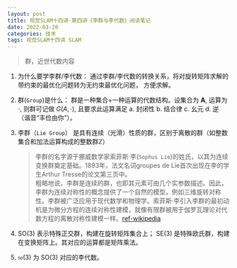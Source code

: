 ```yaml
---
layout: post
title: 视觉SLAM十四讲-第四讲《李群与李代数》阅读笔记
date: 2022-03-20
categories: 技术 
tags: 视觉SLAM十四讲 SLAM
---
```

> 群，近世代数内容

1. 为什么要学李群/李代数： 通过李群/李代数的转换关系，将对旋转矩阵求解的带约束的最优化问题转为无约束最优化问题，
方便求解。

2. 群(`Group`)是什么： 群是一种集合+一种运算的代数结构。设集合为 $\mathbf{A}$, 运算为 $\cdot$, 则群可记做 $G(A, \cdot)$, 
且要求此运算满足 a. 封闭性 b. 结合律 c. 幺元 d. 逆 （谐音“丰俭由你”）。

3. 李群（`Lie Group`） 是具有连续（光滑）性质的群，区别于离散的群（如整数集合和加法运算构成的整数群$\mathbb{Z}$）
   
   > 李群的名字源于挪威数学家索菲斯·李(`Sophus Lie`)的姓氏，以其为连续变换群奠定基础。1893年，法文名词groupes de Lie首次出现在李的学生Arthur Tresse的论文第三页中。  
   粗略地说，李群是连续的群，也即其元素可由几个实参数描述。因此，李群为连续对称性的概念提供了一个自然的模型，例如三维旋转对称性。李群被广泛应用于现代数学和物理学。索菲斯·李引入李群的最初动机是为微分方程的连续对称性建模，就像有限群被用于伽罗瓦理论对代数方程的离散对称性建模一样。[ref-wikipedia](https://zh.wikipedia.org/wiki/%E6%9D%8E%E7%BE%A4) 

4. $\mathrm{SO}(3)$ 表示特殊正交群，构建在旋转矩阵集合上； $\mathrm{SE}(3)$ 是特殊欧氏群，构建在变换矩阵上。其对应的运算都是矩阵乘法。

5. $\mathfrak{so}(3)$ 为 $\mathrm{SO}(3)$ 对应的李代数。